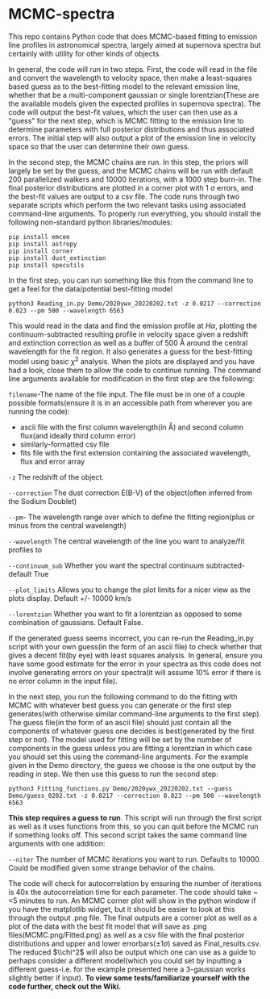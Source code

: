 # MCMC-spectra
This repo contains Python code that does MCMC-based fitting to emission line profiles in astronomical spectra, largely aimed at supernova spectra but certainly with utility for other kinds of objects.

In general, the code will run in two steps. First, the code will read in the file and convert the wavelength to velocity space, then make a least-squares based guess as to the best-fitting model to the relevant emission line, whether that be a multi-component gaussian or single lorentzian(These are the available models given the expected profiles in supernova spectra). The code will output the best-fit values, which the user can then use as a "guess" for the next step, which is MCMC fitting to the emission line to determine parameters with full posterior distributions and thus associated errors. The initial step will also output a plot of the emission line in velocity space so that the user can determine their own guess.

In the second step, the MCMC chains are run. In this step, the priors will largely be set by the guess, and the MCMC chains will be run with default 200 parallelized walkers and 10000 iterations, with a 1000 step burn-in. The final posterior distributions are plotted in a corner plot with 1 $\sigma$ errors, and the best-fit values are output to a csv file.
The code runs through two separate scripts which perform the two relevant tasks using associated command-line arguments.
To properly run everything, you should install the following non-standard python libraries/modules:
```
pip install emcee
pip install astropy
pip install corner
pip install dust_extinction
pip install specutils
```
In the first step, you can run something like this from the command line to get a feel for the data/potential best-fitting model

```
python3 Reading_in.py Demo/2020ywx_20220202.txt -z 0.0217 --correction 0.023 --pm 500 --wavelength 6563
```
This would read in the data and find the emission profile at $H \alpha$, plotting the continuum-subtracted resulting profile in velocity space given a redshift and extinction correction as well as a buffer of 500 Å around the central wavelength for the fit region.  It also generates a guess for the best-fitting model using basic $\chi^2$ analysis. When the plots are displayed and you have had a look, close them to allow the code to continue running.
The command line arguments available for modification in the first step are the following:

```filename```-The name of the file input. The file must be in one of a couple possible formats(ensure it is in an accessible path from wherever you are running the code):
* ascii file with the first column wavelength(in Å) and second column flux(and ideally third column error)
* similarly-formatted csv file
* fits file with the first extension containing the associated wavelength, flux and error array

 ```-z``` The redshift of the object.
 
 ```--correction``` The dust correction E(B-V) of the object(often inferred from the Sodium Doublet)
 
 ```--pm```- The wavelength range over which to define the fitting region(plus or minus from the central wavelength)
 
 ```--wavelength``` The central wavelength of the line you want to analyze/fit profiles to
 
 ```--continuum_sub``` Whether you want the spectral continuum subtracted-default True

  ```--plot_limits``` Allows you to change the plot limits for a nicer view as the plots display. Default +/- 10000 km/s
   
   ```--lorentzian``` Whether you want to fit a lorentzian as opposed to some combination of gaussians. Default False.

If the generated guess seems incorrect, you can re-run the Reading_in.py script with your own guess(in the form of an ascii file) to check whether that gives a decent fit(by eye) with least squares analysis. In general, ensure you have some good estimate for the error in your spectra as this code does not involve generating errors on your spectra(it will assume 10% error if there is no error column in the input file).

In the next step, you run the following command to do the fitting with MCMC with whatever best guess you can generate or the first step generates(with otherwise similar command-line arguments to the first step). The guess file(in the form of an ascii file) should just contain all the components of whatever guess one decides is best(generated by the first step or not). The model used for fitting will be set by the number of components in the guess unless you are fitting a lorentzian in which case you should set this using the command-line arguments. For the example given in the Demo directory, the guess we choose is the one output by the reading in step. We then use this guess to run the second step:
```
python3 Fitting_functions.py Demo/2020ywx_20220202.txt --guess Demo/guess_0202.txt -z 0.0217 --correction 0.023 --pm 500 --wavelength 6563
```
$\textbf{This step requires a guess to run}$. This script will run through the first script as well as it uses functions from this, so you can quit before the MCMC run if something looks off. This second script takes the same command line arguments with one addition: 

 ```--niter``` The number of MCMC iterations you want to run. Defaults to 10000. Could be modified given some strange behavior of the chains.

The code will check for autocorrelation by ensuring the number of iterations is 40x the autocorrelation time for each parameter. The code should take ~ <5 minutes to run. An MCMC corner plot will show in the python window if you have the matplotlib widget, but it should be easier to look at this through the output .png file.
The final outputs are a corner plot as well as a plot of the data with the best fit model that will save as .png files(MCMC.png/Fitted.png) as well as a csv file with the final posterior distributions and upper and lower errorbars($\pm 1 \sigma$) saved as Final_results.csv.  The reduced $\\chi^2$ will also be output which one can use as a guide to perhaps consider a different model(which you could set by inputting a different guess-i.e. for the example presented here a 3-gaussian works slightly better if input). 
$\textbf{To view some tests/familiarize yourself with the code further, check out the Wiki.}$
